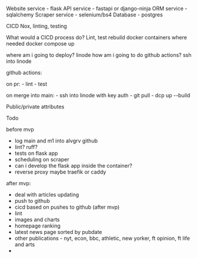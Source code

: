 Website service - flask
API service - fastapi or django-ninja
ORM service - sqlalchemy
Scraper service - selenium/bs4
Database - postgres


CICD
Nox, linting, testing

What would a CICD process do?
Lint, test
rebuild docker containers where needed
docker compose up

where am i going to deploy? linode
how am i  going to do github actions? ssh into linode

github actions:

on pr:
    - lint
    - test

on merge into main:
    - ssh into linode with key auth
    - git pull
    - dcp up --build


Public/private attributes

Todo

before mvp
- log main and m1 into alvgrv github
- lint? ruff?
- tests on flask app
- scheduling on scraper
- can i develop the flask app inside the container?
- reverse proxy maybe traefik or caddy


after mvp:
- deal with articles updating
- push to github
- cicd based on pushes to github (after mvp)
- lint
- images and charts
- homepage ranking
- latest news page sorted by pubdate
- other publications - nyt, econ, bbc, athletic, new yorker, ft opinion, ft life and arts
- 